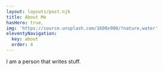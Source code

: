 ```yaml
---
layout: layouts/post.njk
title: About Me
hasHero: true,
img: 'https://source.unsplash.com/1600x900/?nature,water'
eleventyNavigation:
  key: about
  order: 4
---
```


I am a person that writes stuff.
